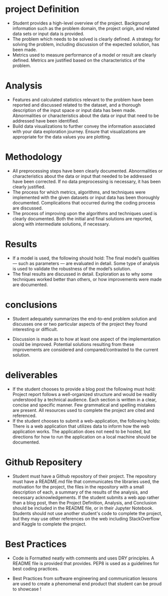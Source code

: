 # project Definition
 * Student provides a high-level overview of the project. Background information such as the problem domain, the project origin, and related data sets or input data is provided.
 * The problem which needs to be solved is clearly defined. A strategy for solving the problem, including discussion of the expected solution, has been made.
 * Metrics used to measure performance of a model or result are clearly defined. Metrics are justified based on the characteristics of the problem. 

# Analysis 
 * Features and calculated statistics relevant to the problem have been reported and discussed related to the dataset, and a thorough description of the input space or input data has been made. Abnormalities or characteristics about the data or input that need to be addressed have been identified.
 * Build data visualizations to further convey the information associated with your data exploration journey. Ensure that visualizations are appropriate for the data values you are plotting. 

# Methodology 
 * All preprocessing steps have been clearly documented. Abnormalities or characteristics about the data or input that needed to be addressed have been corrected. If no data preprocessing is necessary, it has been clearly justified.
 * The process for which metrics, algorithms, and techniques were implemented with the given datasets or input data has been thoroughly documented. Complications that occurred during the coding process are discussed.
 * The process of improving upon the algorithms and techniques used is clearly documented. Both the initial and final solutions are reported, along with intermediate solutions, if necessary.

# Results 
 * If a model is used, the following should hold: The final model’s qualities — such as parameters — are evaluated in detail. Some type of analysis is used to validate the robustness of the model’s solution.
 * The final results are discussed in detail.
Exploration as to why some techniques worked better than others, or how improvements were made are documented.

# conclusions

 * Student adequately summarizes the end-to-end problem solution and discusses one or two particular aspects of the project they found interesting or difficult.

 * Discussion is made as to how at least one aspect of the implementation could be improved. Potential solutions resulting from these improvements are considered and compared/contrasted to the current solution.

# deliverables 

 * If the student chooses to provide a blog post the following must hold: Project report follows a well-organized structure and would be readily understood by a technical audience. Each section is written in a clear, concise and specific manner. Few grammatical and spelling mistakes are present. All resources used to complete the project are cited and referenced.
 * If the student chooses to submit a web-application, the following holds: There is a web application that utilizes data to inform how the web application works. The application does not need to be hosted, but directions for how to run the application on a local machine should be documented.


# Github Repositery 

 * Student must have a Github repository of their project. The repository must have a README.md file that communicates the libraries used, the motivation for the project, the files in the repository with a small description of each, a summary of the results of the analysis, and necessary acknowledgements. If the student submits a web app rather than a blog post, then the Project Definition, Analysis, and Conclusion should be included in the README file, or in their Jupyter Notebook. Students should not use another student's code to complete the project, but they may use other references on the web including StackOverflow and Kaggle to complete the project.

 # Best Practices 

  * Code is Formatted neatly with comments and uses DRY principles. A README file is  provided that provides. PEP8 is used as a guidelines for best coding practices.

  * Best Practices from software engineering and communication lessons are used to 
  create a phenomenal end product that student can be proud to showcase ! 


